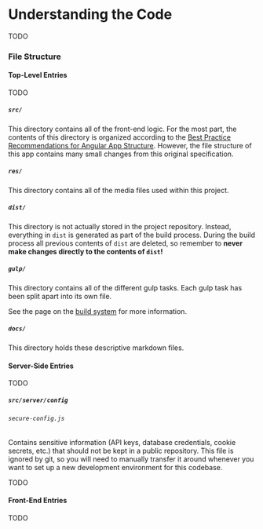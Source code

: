# Understanding the Code

TODO

### File Structure

#### Top-Level Entries

TODO

##### `src/`

This directory contains all of the front-end logic. For the most part, the contents of this directory is organized 
according to the [Best Practice Recommendations for Angular App Structure](https://docs.google.com/document/d/1XXMvReO8-Awi1EZXAXS4PzDzdNvV6pGcuaF4Q9821Es/pub). 
However, the file structure of this app contains many small changes from this original specification.

##### `res/`

This directory contains all of the media files used within this project.

##### `dist/`

This directory is not actually stored in the project repository. Instead, everything in `dist` is generated as part of 
the build process. During the build process all previous contents of `dist` are deleted, so remember to **never make 
changes directly to the contents of `dist`!**

##### `gulp/`

This directory contains all of the different gulp tasks. Each gulp task has been split apart into its own file.

See the page on the [build system](./docs/build-system.md) for more information.

##### `docs/`

This directory holds these descriptive markdown files.

#### Server-Side Entries

TODO

##### `src/server/config`

###### `secure-config.js`

Contains sensitive information (API keys, database credentials, cookie secrets, etc.) that should not be kept in a 
public repository. This file is ignored by git, so you will need to manually transfer it around whenever you want to 
set up a new development environment for this codebase. 

TODO

#### Front-End Entries

TODO
